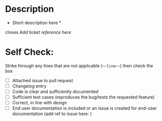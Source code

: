 # Description

- Short description here \*

closes _Add ticket reference here_

# Self Check:

Strike through any lines that are not applicable (`~~line~~`) then check the box

- [ ] Attached issue to pull request
- [ ] Changelog entry
- [ ] Code is clear and sufficiently documented
- [ ] Sufficient test cases (reproduces the bug/tests the requested feature)
- [ ] Correct, in line with design
- [ ] End user documentation is included or an issue is created for end-user documentation (add ref to issue here: )
